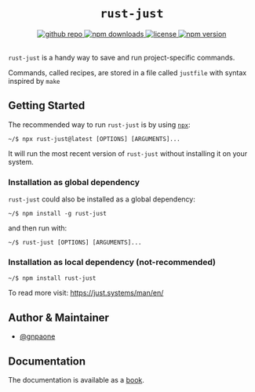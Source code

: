 <h1 align=center><code>rust-just</code></h1>

<div align=center>
  <a href=https://github.com/gnpaone/rust-just>
    <img src=https://img.shields.io/badge/gnpaone%2Frust-just?style=for-the-badge&logo=github&labelColor=black&color=orchid
 alt="github repo">
  </a>
  <a href=https://www.npmjs.com/package/rust-just>
    <img src=https://img.shields.io/npm/dm/rust-just?style=for-the-badge&color=silver alt="npm downloads">
  </a>
  <a href=https://github.com/gnpaone/rust-just/blob/master/LICENSE>
    <img src=https://img.shields.io/npm/l/rust-just?style=for-the-badge alt="license">
  </a>
  <a href=https://www.npmjs.com/package/rust-just>
    <img src=https://img.shields.io/npm/v/rust-just?style=for-the-badge&labelColor=firebrick&color=tan
 alt="npm version">
  </a>
</div>
<br>

`rust-just` is a handy way to save and run project-specific commands.

Commands, called recipes, are stored in a file called `justfile` with syntax
inspired by `make`

## Getting Started

The recommended way to run `rust-just` is by using <a href="https://www.npmjs.com/package/npx">`npx`</a>:

```
~/$ npx rust-just@latest [OPTIONS] [ARGUMENTS]...
```

It will run the most recent version of `rust-just` without installing it on your system.

### Installation as global dependency

`rust-just` could also be installed as a global dependency:

```
~/$ npm install -g rust-just
```

and then run with:

```
~/$ rust-just [OPTIONS] [ARGUMENTS]...
```

### Installation as local dependency (not-recommended)

```
~/$ npm install rust-just
```

To read more visit: https://just.systems/man/en/

## Author & Maintainer

- [@gnpaone](https://www.github.com/gnpaone)

## Documentation

The documentation is available as a [book](https://just.systems/man/en/).
